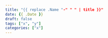 ```yaml
---
title: "{{ replace .Name "-" " " | title }}"
date: {{ .Date }}
draft: false
tags: ["x", "y"]
categories: ["x"]
---
```

